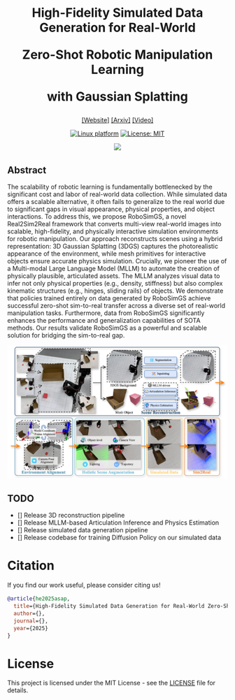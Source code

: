 <h1 align="center"> High-Fidelity Simulated Data Generation for Real-World 

Zero-Shot Robotic Manipulation Learning 

with Gaussian Splatting </h1>

<div align="center">

[[Website]](https://robosimgs.github.io/)
[[Arxiv]]()
[[Video]](https://www.youtube.com/watch?v=nvUXAovzc6Q)

[![Linux platform](https://img.shields.io/badge/Platform-linux--64-orange.svg)](https://ubuntu.com/blog/tag/22-04-lts) [![License: MIT](https://img.shields.io/badge/License-MIT-yellow.svg)]()

<img src="imgs/demo.gif" width="450px"/>


</div>


## Abstract
The scalability of robotic learning is fundamentally bottlenecked by the significant cost and labor of real-world data collection. While simulated data offers a scalable alternative, it often fails to generalize to the real world due to significant gaps in visual appearance, physical properties, and object interactions. To address this, we propose RoboSimGS, a novel Real2Sim2Real framework that converts multi-view real-world images into scalable, high-fidelity, and physically interactive simulation environments for robotic manipulation. Our approach reconstructs scenes using a hybrid representation: 3D Gaussian Splatting (3DGS) captures the photorealistic appearance of the environment, while mesh primitives for interactive objects ensure accurate physics simulation. Crucially, we pioneer the use of a Multi-modal Large Language Model (MLLM) to automate the creation of physically plausible, articulated assets. The MLLM analyzes visual data to infer not only physical properties (e.g., density, stiffness) but also complex kinematic structures (e.g., hinges, sliding rails) of objects. We demonstrate that policies trained entirely on data generated by RoboSimGS achieve successful zero-shot sim-to-real transfer across a diverse set of real-world manipulation tasks. Furthermore, data from RoboSimGS significantly enhances the performance and generalization capabilities of SOTA methods. Our results validate RoboSimGS as a powerful and scalable solution for bridging the sim-to-real gap.

<img src="imgs/pipeline.png" width="550px"/>



## TODO
- [] Release 3D reconstruction pipeline
- [] Release MLLM-based Articulation Inference and Physics Estimation
- [] Release simulated data generation pipeline
- [] Release codebase for training Diffusion Policy on our simulated data


# Citation
If you find our work useful, please consider citing us!

```bibtex
@article{he2025asap,
  title={High-Fidelity Simulated Data Generation for Real-World Zero-Shot Robotic Manipulation Learning with Gaussian Splatting},
  author={},
  journal={},
  year={2025}
}
```

# License

This project is licensed under the MIT License - see the [LICENSE](LICENSE) file for details.
